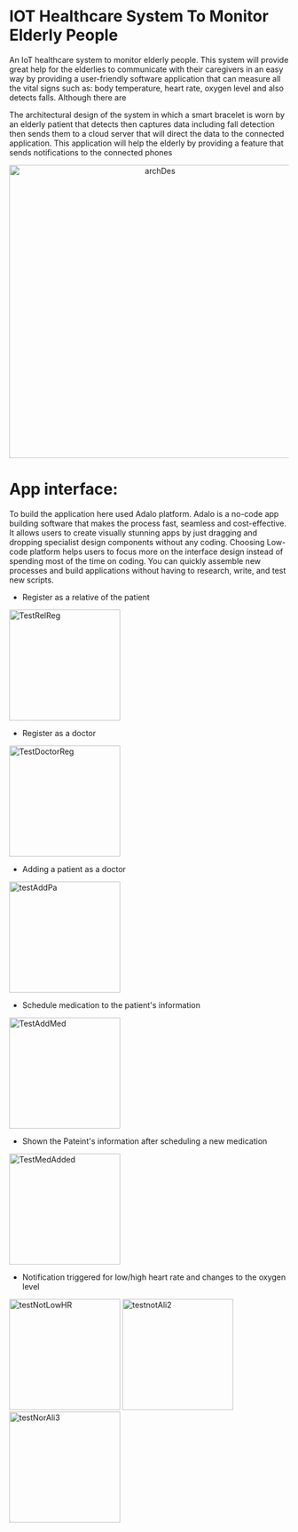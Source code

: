 # IOT Healthcare System To Monitor Elderly People
An IoT healthcare system to monitor elderly people.
This system will provide great help for the elderlies to communicate with their caregivers in an easy way by providing a user-friendly software application that can measure all the vital signs such as: body temperature, heart rate, oxygen level and also detects falls. Although there are

The architectural design of the system in which a smart bracelet is worn by an elderly patient that detects then captures data including fall detection then sends them to a cloud server that will direct the data to the connected application. This application will help the elderly by providing a feature that sends notifications to the connected phones 

<div align="center">
<img width="528" alt="archDes" src="https://user-images.githubusercontent.com/105181239/218812874-fadc6a7c-cc40-40b3-9703-408b6a72fe5f.png">
</div>


# App interface:
To build the application here used Adalo platform. Adalo is a no-code app building software that makes the process fast, seamless and cost-effective. It allows users to create visually stunning apps by just dragging and dropping specialist design components without any coding. Choosing Low-code platform helps users to focus more on the interface design instead of spending most of the time on coding. You can quickly assemble new processes and build applications without having to research, write, and test new scripts.

<div>
  
- Register as a relative of the patient 
  
<img width="200" alt="TestRelReg" src="https://user-images.githubusercontent.com/105181239/221685798-d73ba3da-9dcc-43b7-bd36-c793f05f6eb8.png">
  
  
- Register as a doctor 
  
<img width="200" alt="TestDoctorReg" src="https://user-images.githubusercontent.com/105181239/221685801-666cc49f-3eda-441b-b20f-781f2c5171ef.png">
  
- Adding a patient as a doctor
<img width="200" alt="testAddPa" src="https://user-images.githubusercontent.com/105181239/221685802-9af014ee-848a-4b93-bcba-51b4b642ab31.png">
  
- Schedule medication to the patient's information
<img width="200" alt="TestAddMed" src="https://user-images.githubusercontent.com/105181239/221686643-36aa3905-770d-40df-b185-8b46bec7e745.png">
  
- Shown the Pateint's information after scheduling a new medication 
  
<img width="200" alt="TestMedAdded" src="https://user-images.githubusercontent.com/105181239/221686751-84d2e410-2f57-403b-b177-74557dad4fdf.png">
  
  
- Notification triggered for low/high heart rate and changes to the oxygen level

<img width="200" alt="testNotLowHR" src="https://user-images.githubusercontent.com/105181239/221685781-393b2387-8436-4f05-909f-51ff30d150c8.png">


<img width="200" alt="testnotAli2" src="https://user-images.githubusercontent.com/105181239/221685787-d5626886-10a1-4521-bb9d-55700a44a6ed.png">
<img width="200" alt="testNorAli3" src="https://user-images.githubusercontent.com/105181239/221685790-8d92705e-705a-489e-8972-8bc6925d1936.png">

</div>

